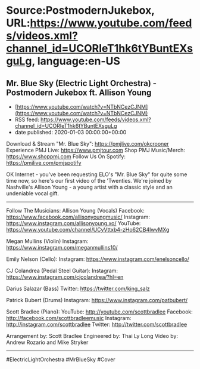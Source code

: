 # Source:PostmodernJukebox, URL:https://www.youtube.com/feeds/videos.xml?channel_id=UCORIeT1hk6tYBuntEXsguLg, language:en-US

## Mr. Blue Sky (Electric Light Orchestra) - Postmodern Jukebox ft. Allison Young
 - [https://www.youtube.com/watch?v=NTbNCezCJNM](https://www.youtube.com/watch?v=NTbNCezCJNM)
 - RSS feed: https://www.youtube.com/feeds/videos.xml?channel_id=UCORIeT1hk6tYBuntEXsguLg
 - date published: 2020-01-03 00:00:00+00:00

Download & Stream "Mr. Blue Sky": https://pmjlive.com/okcrooner
Experience PMJ Live: https://www.pmjtour.com
Shop PMJ Music/Merch:  https://www.shoppmj.com
Follow Us On Spotify: https://pmjlive.com/pmjspotify

OK Internet - you've been requesting ELO's "Mr. Blue Sky" for quite some time now, so here's our first video of the 'Twenties. We're joined by Nashville's Allison Young - a young artist with a classic style and an undeniable vocal gift.
____________________________________________

Follow The Musicians:
Allison Young (Vocals)
Facebook: https://www.facebook.com/allisonyoungmusic/
Instagram: https://www.instagram.com/allisonyoung.xo/
YouTube: https://www.youtube.com/channel/UCyVttxb4-zHo62CB4lwvMXg

Megan Mullins (Violin)
Instagram: https://www.instagram.com/meganmullins10/

Emily Nelson (Cello):
Instagram: https://www.instagram.com/enelsoncello/

CJ Colandrea (Pedal Steel Guitar):
Instagram: https://www.instagram.com/cjcolandrea/?hl=en

Darius Salazar (Bass)
Twitter: https://twitter.com/king_salz

Patrick Bubert (Drums)
Instagram: https://www.instagram.com/patbubert/ 

Scott Bradlee (Piano):
YouTube: http://youtube.com/scottbradlee
Facebook: http://facebook.com/scottbradleemusic
Instagram: http://instagram.com/scottbradlee
Twitter: http://twitter.com/scottbradlee

Arrangement by: Scott Bradlee
Engineered by: Thai Ly Long
Video by: Andrew Rozario and Mike Stryker
____________________________________________
#ElectricLightOrchestra #MrBlueSky #Cover

